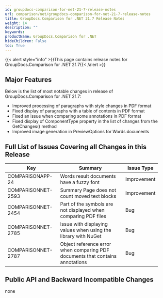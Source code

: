 ```yaml
---
id: groupdocs-comparison-for-net-21-7-release-notes
url: comparison/net/groupdocs-comparison-for-net-21-7-release-notes
title: GroupDocs.Comparison for .NET 21.7 Release Notes
weight: 14
description: ""
keywords:
productName: GroupDocs.Comparison for .NET
hideChildren: False
toc: True
---
```


{{< alert style="info" >}}This page contains release notes for GroupDocs.Comparison for .NET 21.7{{< /alert >}}

## Major Features

Below is the list of most notable changes in release of GroupDocs.Comparison for .NET 21.7:

- Improved processing of paragraphs with style changes in PDF format
- Fixed display of paragraphs with a table of contents in PDF format
- Fixed an issue when comparing some annotations in PDF format
- Fixed display of ComponentType property in the list of changes from the GetChanges() method
- Improved image generation in PreviewOptions for Words documents

## Full List of Issues Covering all Changes in this Release

| Key                | Summary                                                                       | Issue Type  |
| ------------------ | ----------------------------------------------------------------------------- | ----------- |
| COMPARISONAPP-24   | Words result documents have a fuzzy font                                      | Improvement |
| COMPARISONNET-2593 | Summary Page does not count moved text blocks                                 | Improvement |
| COMPARISONNET-2454 | Part of the symbols are not displayed when comparing PDF files                | Bug         |
| COMPARISONNET-2785 | Issue with displaying values when using the library with NuGet                | Bug         |
| COMPARISONNET-2787 | Object reference error when comparing PDF documents that contains annotations | Bug         |

## Public API and Backward Incompatible Changes

none

